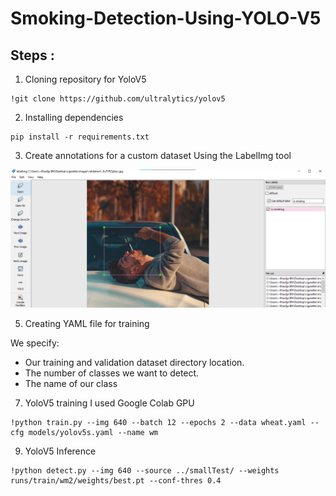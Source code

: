 # Smoking-Detection-Using-YOLO-V5

## Steps :
1. Cloning repository for YoloV5
```
!git clone https://github.com/ultralytics/yolov5
```
2. Installing dependencies
```
pip install -r requirements.txt
```
3. Create annotations for a custom dataset Using the LabelImg tool

![This is an image](./images/git.png)

5. Creating YAML file for training

We specify:
- Our training and validation dataset directory location.
- The number of classes we want to detect.
- The name of our class

7. YoloV5 training
I used Google Colab GPU
```
!python train.py --img 640 --batch 12 --epochs 2 --data wheat.yaml --cfg models/yolov5s.yaml --name wm
```
9. YoloV5 Inference
```
!python detect.py --img 640 --source ../smallTest/ --weights runs/train/wm2/weights/best.pt --conf-thres 0.4
```
